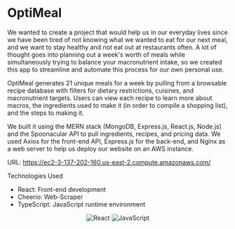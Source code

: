 # OptiMeal

We wanted to create a project that would help us in our everyday lives since we have been tired of not knowing what we wanted to eat for our next meal, and we want to stay healthy and not eat out at restaurants often. A lot of thought goes into planning out a week's worth of meals while simultaneously trying to balance your macronutrient intake, so we created this app to streamline and automate this process for our own personal use.

OptiMeal generates 21 unique meals for a week by pulling from a browsable recipe database with filters for dietary restrictions, cuisines, and macronutrient targets. Users can view each recipe to learn more about macros, the ingredients used to make it (in order to compile a shopping list), and the steps to making it.

We built it using the MERN stack (MongoDB, Express.js, React.js, Node.js) and the Spoonacular API to pull ingredients, recipes, and pricing data. We used Axios for the front-end API, Express.js for the back-end, and Nginx as a web server to help us deploy our website on an AWS instance.

URL: https://ec2-3-137-202-160.us-east-2.compute.amazonaws.com/

Technologies Used
- React: Front-end development
- Cheerio: Web-Scraper
- TypeScript: JavaScript runtime environment

<p align = "center">
<img alt="React" src="https://img.shields.io/badge/React-20232A?style=for-the-badge&logo=react&logoColor=61DAFB" />
<img alt="JavaScript" src= "https://img.shields.io/badge/JavaScript-323330?style=for-the-badge&logo=javascript&logoColor=F7DF1E" />
</p>
